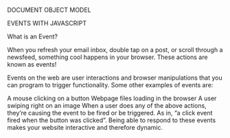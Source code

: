 DOCUMENT OBJECT MODEL

EVENTS WITH JAVASCRIPT

What is an Event?

When you refresh your email inbox, double tap on a post, or scroll through a newsfeed,
something cool happens in your browser. These actions are known as events!

Events on the web are user interactions and browser manipulations that you can program
to trigger functionality. Some other examples of events are:

A mouse clicking on a button
Webpage files loading in the browser
A user swiping right on an image
When a user does any of the above actions, they’re causing the event to be fired or be triggered.
As in, “a click event fired when the button was clicked”. Being able to respond to these events
makes your website interactive and therefore dynamic.
